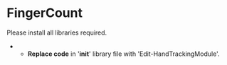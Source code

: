 # FingerCount

Please install all libraries required.

* * **Replace code** in '__init__' library file with 'Edit-HandTrackingModule'. 
